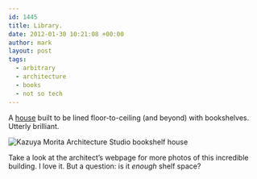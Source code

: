 ```yaml
---
id: 1445
title: Library.
date: 2012-01-30 10:21:08 +00:00
author: mark
layout: post
tags:
  - arbitrary
  - architecture
  - books
  - not so tech
---
```

A [house](http://www.boingboing.net/2011/06/14/house-made-of-bookca.html) built to be lined floor-to-ceiling (and beyond) with bookshelves. Utterly brilliant.

<img class="aligncenter size-full wp-image-1446" title="bookcasehouse1" src="/images/fromwp/2012/01/bookcasehouse1.jpg" alt="Kazuya Morita Architecture Studio bookshelf house" width="450" height="675" srcset="/images/fromwp/2012/01/bookcasehouse1.jpg 450w, /images/fromwp/2012/01/bookcasehouse1-200x300.jpg 200w" sizes="(max-width: 450px) 100vw, 450px" />

Take a look at the architect&#8217;s webpage for more photos of this incredible building. I love it. But a question: is it _enough_ shelf space?